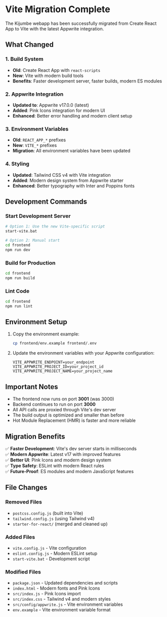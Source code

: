 # Vite Migration Complete

The Kijumbe webapp has been successfully migrated from Create React App to Vite with the latest Appwrite integration.

## What Changed

### 1. Build System
- **Old**: Create React App with `react-scripts`
- **New**: Vite with modern build tools
- **Benefits**: Faster development server, faster builds, modern ES modules

### 2. Appwrite Integration
- **Updated to**: Appwrite v17.0.0 (latest)
- **Added**: Pink Icons integration for modern UI
- **Enhanced**: Better error handling and modern client setup

### 3. Environment Variables
- **Old**: `REACT_APP_*` prefixes
- **New**: `VITE_*` prefixes
- **Migration**: All environment variables have been updated

### 4. Styling
- **Updated**: Tailwind CSS v4 with Vite integration
- **Added**: Modern design system from Appwrite starter
- **Enhanced**: Better typography with Inter and Poppins fonts

## Development Commands

### Start Development Server
```bash
# Option 1: Use the new Vite-specific script
start-vite.bat

# Option 2: Manual start
cd frontend
npm run dev
```

### Build for Production
```bash
cd frontend
npm run build
```

### Lint Code
```bash
cd frontend
npm run lint
```

## Environment Setup

1. Copy the environment example:
   ```bash
   cp frontend/env.example frontend/.env
   ```

2. Update the environment variables with your Appwrite configuration:
   ```
   VITE_APPWRITE_ENDPOINT=your_endpoint
   VITE_APPWRITE_PROJECT_ID=your_project_id
   VITE_APPWRITE_PROJECT_NAME=your_project_name
   ```

## Important Notes

- The frontend now runs on port **3001** (was 3000)
- Backend continues to run on port **3000**
- All API calls are proxied through Vite's dev server
- The build output is optimized and smaller than before
- Hot Module Replacement (HMR) is faster and more reliable

## Migration Benefits

✅ **Faster Development**: Vite's dev server starts in milliseconds  
✅ **Modern Appwrite**: Latest v17 with improved features  
✅ **Better UI**: Pink Icons and modern design system  
✅ **Type Safety**: ESLint with modern React rules  
✅ **Future-Proof**: ES modules and modern JavaScript features  

## File Changes

### Removed Files
- `postcss.config.js` (built into Vite)
- `tailwind.config.js` (using Tailwind v4)
- `starter-for-react/` (merged and cleaned up)

### Added Files
- `vite.config.js` - Vite configuration
- `eslint.config.js` - Modern ESLint setup
- `start-vite.bat` - Development script

### Modified Files
- `package.json` - Updated dependencies and scripts
- `index.html` - Modern fonts and Pink Icons
- `src/index.js` - Pink Icons import
- `src/index.css` - Tailwind v4 and modern styles
- `src/config/appwrite.js` - Vite environment variables
- `env.example` - Vite environment variable format
